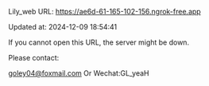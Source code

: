 Lily_web URL: https://ae6d-61-165-102-156.ngrok-free.app

Updated at: 2024-12-09 18:54:41

If you cannot open this URL, the server might be down.

Please contact: 

goley04@foxmail.com Or Wechat:GL_yeaH